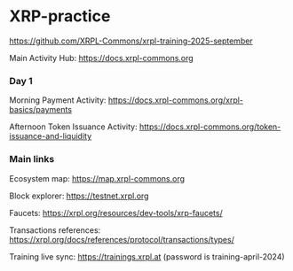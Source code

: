 # XRP-practice
https://github.com/XRPL-Commons/xrpl-training-2025-september

Main Activity Hub: https://docs.xrpl-commons.org

### Day 1

Morning Payment Activity: https://docs.xrpl-commons.org/xrpl-basics/payments

Afternoon Token Issuance Activity: https://docs.xrpl-commons.org/token-issuance-and-liquidity

### Main links

Ecosystem map: https://map.xrpl-commons.org

Block explorer: https://testnet.xrpl.org

Faucets: https://xrpl.org/resources/dev-tools/xrp-faucets/

Transactions references: https://xrpl.org/docs/references/protocol/transactions/types/

Training live sync: https://trainings.xrpl.at (password is training-april-2024)
